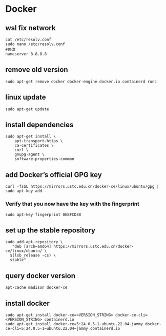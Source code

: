 # Docker
## wsl fix network
```shell
cat /etc/resolv.conf
sudo nano /etc/resolv.conf
#修改
nameserver 8.8.8.8
```
## remove old version
```shell
sudo apt-get remove docker docker-engine docker.io containerd runc
```
## linux update
```shell
sudo apt-get update
```
## install dependencies
```shell
sudo apt-get install \
    apt-transport-https \
    ca-certificates \
    curl \
    gnupg-agent \
    software-properties-common
```
## add Docker’s official GPG key
```shell
curl -fsSL https://mirrors.ustc.edu.cn/docker-ce/linux/ubuntu/gpg | sudo apt-key add -
```
### Verify that you now have the key with the fingerprint
```shell
sudo apt-key fingerprint 0EBFCD88
```
## set up the stable repository
```shell
sudo add-apt-repository \
   "deb [arch=amd64] https://mirrors.ustc.edu.cn/docker-ce/linux/ubuntu/ \
  $(lsb_release -cs) \
  stable"
```
## query docker version
```shell
apt-cache madison docker-ce
```
## install docker
```shell
sudo apt-get install docker-ce=<VERSION_STRING> docker-ce-cli=<VERSION_STRING> containerd.io
sudo apt-get install docker-ce=5:24.0.5-1~ubuntu.22.04~jammy docker-ce-cli=5:24.0.5-1~ubuntu.22.04~jammy containerd.io
```
